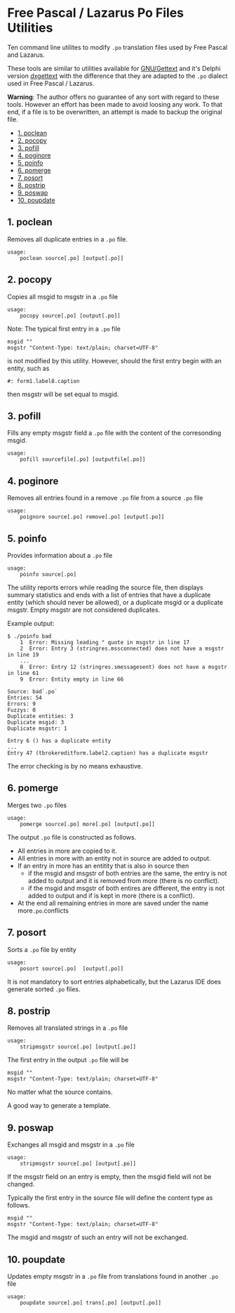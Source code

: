 # Free Pascal / Lazarus Po Files Utilities

Ten command line utilites to modify `.po` translation files used by Free Pascal and Lazarus.

These tools are similar to utilities available for [GNU/Gettext](https://www.gnu.org/software/gettext/) and it's Delphi version [dxgettext](https://sourceforge.net/projects/dxgettext/) with the difference that they are adapted to the `.po` dialect used in Free Pascal / Lazarus.

**Warning**: The author offers no guarantee of any sort with regard to these tools. However an effort has been made to avoid loosing any work. To that end, if a file is to be overwritten, an attempt is made to backup the original file.


<!-- TOC -->

- [1. poclean](#1-poclean)
- [2. pocopy](#2-pocopy)
- [3. pofill](#3-pofill)
- [4. poginore](#4-poginore)
- [5. poinfo](#5-poinfo)
- [6. pomerge](#6-pomerge)
- [7. posort](#7-posort)
- [8. postrip](#8-postrip)
- [9. poswap](#9-poswap)
- [10. poupdate](#10-poupdate)

<!-- /TOC -->

## 1. poclean

Removes all duplicate entries in a `.po` file. 

    usage:
        poclean source[.po] [output[.po]]


## 2. pocopy

Copies all msgid to msgstr in a `.po` file

    usage:
        pocopy source[.po] [output[.po]]

Note: The typical first entry in a `.po` file

    msgid ""
    msgstr "Content-Type: text/plain; charset=UTF-8"

is not modified by this utility. However, should the first entry begin with an entity, such as  

    #: form1.label8.caption

then msgstr will be set equal to msgid.


## 3. pofill

Fills any empty msgstr field a `.po` file with the content of the corresonding msgid.

    usage:
        pofill sourcefile[.po] [outputfile[.po]]

## 4. poginore

Removes all entries found in a remove `.po` file from a source `.po` file

    usage:
        poignore source[.po] remove[.po] [output[.po]]


## 5. poinfo

Provides information about a `.po` file

    usage:
        poinfo source[.po]

The utility reports errors while reading the source file, then displays summary statistics and ends with a list of entries that have a duplicate entity (which should never be allowed),
or a duplicate msgid or a duplicate msgstr. Empty msgstr are not considered duplicates.

Example output:

    $ ./poinfo bad
        1  Error: Missing leading " quote in msgstr in line 17
        2  Error: Entry 3 (stringres.mssconnected) does not have a msgstr in line 19
        ...
        8  Error: Entry 12 (stringres.smessagesent) does not have a msgstr in line 61
        9  Error: Entity empty in line 66

    Source: bad`.po`
    Entries: 54
    Errors: 9
    Fuzzys: 0
    Duplicate entities: 3
    Duplicate msgid: 3
    Duplicate msgstr: 1

    Entry 6 () has a duplicate entity
    ... 
    Entry 47 (tbrokereditform.label2.caption) has a duplicate msgstr

The error checking is by no means exhaustive.

## 6. pomerge

Merges two `.po` files

    usage:
        pomerge source[.po] more[.po] [output[.po]]

The output `.po` file is constructed as follows. 

-  All entries in more are copied to it. 
-  All entries in more with an entity not in source are added to output. 
-  If an entry in more has an entitity that is also in source then
   - if the msgid and msgstr of both entries are the same, the entry is not added to output and it is removed from more (there is no conflict). 
   - if the msgid and msgstr of both entires are different, the entry is not added to output and if is kept in more (there is a conflict).
- At the end all remaining entries in more are saved under the name more`.po`.conflicts    

## 7. posort

Sorts a `.po` file by entity

    usage:
        posort source[.po]  [output[.po]]

It is not mandatory to sort entries alphabetically, but the Lazarus IDE does generate sorted `.po` files. <!-- This will not remove duplicate entries; for that see poclean. -->

## 8. postrip

Removes all translated strings in a `.po` file

    usage:
        stripmsgstr source[.po] [output[.po]]

The first entry in the output `.po` file will be

    msgid ""
    msgstr "Content-Type: text/plain; charset=UTF-8"

No matter what the source contains.

A good way to generate a template.        

## 9. poswap

Exchanges all msgid and msgstr in a `.po` file

    usage:
        stripmsgstr source[.po] [output[.po]]

If the msgstr field on an entry is empty, then the msgid field will not be changed.

Typically the first entry in the source file will define the content type as follows.

    msgid ""
    msgstr "Content-Type: text/plain; charset=UTF-8"

The msgid and msgstr of such an entry will not be exchanged.

## 10. poupdate

Updates empty msgstr in a `.po` file from translations found in another `.po` file

    usage:
        poupdate source[.po] trans[.po] [output[.po]]
